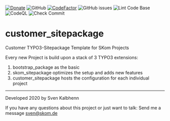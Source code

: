 [![Donate](https://img.shields.io/badge/Donate-PayPal-green.svg)](https://PayPal.me/SvenKalbhenn)
![GitHub](https://img.shields.io/github/license/Starraider/customer_sitepackage)
[![CodeFactor](https://www.codefactor.io/repository/github/starraider/customer_sitepackage/badge)](https://www.codefactor.io/repository/github/starraider/customer_sitepackage)
![GitHub issues](https://img.shields.io/github/issues/Starraider/customer_sitepackage)
![Lint Code Base](https://github.com/Starraider/customer_sitepackage/workflows/Lint%20Code%20Base/badge.svg)
![CodeQL](https://github.com/Starraider/customer_sitepackage/workflows/CodeQL/badge.svg)
![Check Commit](https://github.com/Starraider/customer_sitepackage/workflows/Check%20Commit/badge.svg)

# customer_sitepackage

Customer TYPO3-Sitepackage Template for SKom Projects


Every new Project is build upon a stack of 3 TYPO3 extensions:
1. bootstrap_package as the basic
2. skom_sitepackage optimizes the setup and adds new features
3. customer_sitepackage hosts the configuration for each individual project

---

Developed 2020 by Sven Kalbhenn

If you have any questions about this project or just want to talk:
Send me a message [sven@skom.de](mailto:sven@skom.de)
